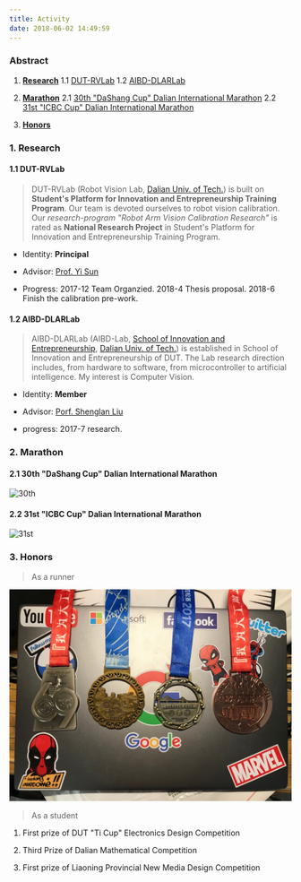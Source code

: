 ```yaml
---
title: Activity
date: 2018-06-02 14:49:59
---
```


### Abstract

1. [**Research**](#1)
    1.1 [DUT-RVLab](#1.1)
    1.2 [AIBD-DLARLab](#1.2)

2. [**Marathon**](#2)
    2.1 [30th "DaShang Cup" Dalian International Marathon](#2.1)
    2.2 [31st "ICBC Cup" Dalian International Marathon](#2.2)

3. [**Honors**](#3)

<h3 id = "1"> 1. Research </h3>

<h4 id = "1.1"> 1.1 DUT-RVLab </h4>

> DUT-RVLab (Robot Vision Lab, [Dalian Univ. of Tech.](http://en.dlut.edu.cn/)) is built on **Student's Platform for Innovation and Entrepreneurship Training Program**. Our team is devoted ourselves to robot vision calibration. Our *research-program "Robot Arm Vision Calibration Research"* is rated as **National Research Project** in Student's Platform for Innovation and Entrepreneurship Training Program.

* Identity: **Principal**

* Advisor: [Prof. Yi Sun](http://faculty.dlut.edu.cn/1989011006/en/index.htm)

* Progress: 
    2017-12 Team Organzied.
    2018-4  Thesis proposal.
    2018-6  Finish the calibration pre-work.

<h4 id = "1.2"> 1.2 AIBD-DLARLab </h4>

> AIBD-DLARLab (AIBD-Lab, [School of Innovation and Entrepreneurship](http://chuangxin.dlut.edu.cn/English.htm), [Dalian Univ. of Tech.](http://en.dlut.edu.cn/)) is established in School of Innovation and Entrepreneurship of DUT. The Lab research direction includes, from hardware to software, from microcontroller to artificial intelligence. My interest is Computer Vision. 

* Identity: **Member**

* Advisor: [Porf. Shenglan Liu](http://faculty.dlut.edu.cn/liushenglan/en/index.htm)

* progress:
    2017-7 research.

<h3 id = "2"> 2. Marathon </h3>

<h4 id = "2.1"> 2.1 30th "DaShang Cup" Dalian International Marathon </h4>

![30th](https://raw.githubusercontent.com/fuujiro/pictures/master/activity/IMG_7314(20180602-164513).jpg)

<h4 id = "2.2"> 2.2 31st "ICBC Cup" Dalian International Marathon </h4>

![31st](https://raw.githubusercontent.com/fuujiro/pictures/master/activity/IMG_7312(20180602-164157).jpg)

<h3 id = "3"> 3. Honors </h3>

> As a runner

![runner](https://raw.githubusercontent.com/fuujiro/pictures/master/activity/92AE007BC2C759364868C26A047A86A4.png)

> As a student

1. First prize of DUT "Ti Cup" Electronics Design Competition

2. Third Prize of Dalian Mathematical Competition

3. First prize of Liaoning Provincial New Media Design Competition 

